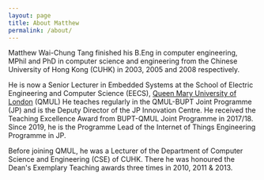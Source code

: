 ```yaml
---
layout: page
title: About Matthew
permalink: /about/
---
```


Matthew Wai-Chung Tang finished his B.Eng in computer engineering, MPhil and PhD
in computer science and engineering from the Chinese University of Hong Kong
(CUHK) in 2003, 2005 and 2008 respectively.

He is now a Senior Lecturer in Embedded Systems at the School of Electric
Engineering and Computer Science (EECS), 
[Queen Mary University of London](https://www.qmul.ac.uk) (QMUL)
He teaches regularly in the QMUL-BUPT Joint Programme (JP) and is the Deputy
Director of the JP Innovation Centre. He received the Teaching Excellence Award
from BUPT-QMUL Joint Programme in 2017/18. Since 2019, he is 
the Programme Lead of the Internet of Things Engineering Programme in JP.

Before joining QMUL, he was a Lecturer of the Department of Computer Science and
Engineering (CSE) of CUHK. There he was honoured the Dean's Exemplary Teaching
awards three times in 2010, 2011 & 2013.

